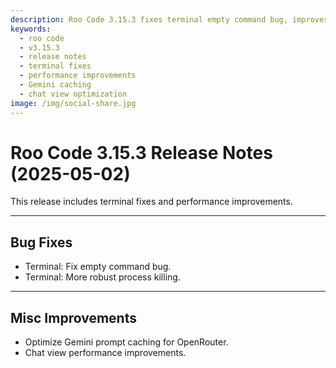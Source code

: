 ```yaml
---
description: Roo Code 3.15.3 fixes terminal empty command bug, improves process killing reliability, and optimizes Gemini caching for OpenRouter.
keywords:
  - roo code
  - v3.15.3
  - release notes
  - terminal fixes
  - performance improvements
  - Gemini caching
  - chat view optimization
image: /img/social-share.jpg
---
```


# Roo Code 3.15.3 Release Notes (2025-05-02)

This release includes terminal fixes and performance improvements.

---

## Bug Fixes

*   Terminal: Fix empty command bug.
*   Terminal: More robust process killing.

---

## Misc Improvements

*   Optimize Gemini prompt caching for OpenRouter.
*   Chat view performance improvements.